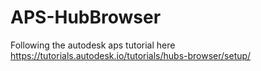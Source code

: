# APS-HubBrowser

Following the autodesk aps tutorial here
https://tutorials.autodesk.io/tutorials/hubs-browser/setup/